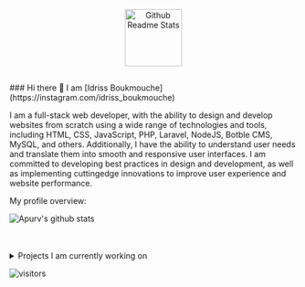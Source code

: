 <p align="center">
 <img width="100px" src="https://res.cloudinary.com/anuraghazra/image/upload/v1594908242/logo_ccswme.svg" align="center" alt="Github Readme Stats" />
 <h2 align="center"></h2>
</p>
 ### Hi there 👋 I am [Idriss Boukmouche](https://instagram.com/idriss_boukmouche) 

<div>
 <p>

I am a full-stack web developer, with the ability to
design and develop websites from scratch using a
wide range of technologies and tools, including
HTML, CSS, JavaScript, PHP, Laravel, NodeJS, Botble
CMS, MySQL, and others. Additionally, I have the
ability to understand user needs and translate them
into smooth and responsive user interfaces. I am
committed to developing best practices in design
and development, as well as implementing cuttingedge innovations to improve user experience and
website performance.

</h4>
</div>

<div><p>My profile overview: </p></div>

![Apurv's github stats](https://github-readme-stats.vercel.app/api?username=TerminalDZ&show_icons=true)
<br />
<br />
<br />
<details>
<summary>
  Projects I am currently working on
</summary>

<br />
[![Readme Card](https://github-readme-stats.vercel.app/api/pin/?username=TerminalDZ&repo=YouTube-Downloader)](https://github.com/TerminalDZ/YouTube_Downloader)
<br />
</details>

![visitors](https://visitor-badge.laobi.icu/badge?page_id=ApurvShh007.ApurvShah007)
